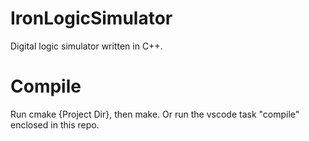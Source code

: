 # IronLogicSimulator
Digital logic simulator written in C++.

# Compile
Run cmake {Project Dir}, then make.
Or run the vscode task "compile"
enclosed in this repo.
